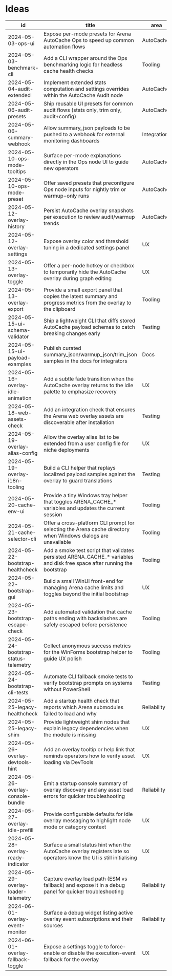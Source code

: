 # Ideas

| id | title | area | score | status |
| --- | --- | --- | --- | --- |
| 2024-05-03-ops-ui | Expose per-mode presets for Arena AutoCache Ops to speed up common automation flows | AutoCache | 0.6 | proposed |
| 2024-05-03-benchmark-cli | Add a CLI wrapper around the Ops benchmarking logic for headless cache health checks | Tooling | 0.5 | proposed |
| 2024-05-04-audit-extended | Implement extended stats computation and settings overrides within the AutoCache Audit node | AutoCache | 0.4 | done |
| 2024-05-06-audit-presets | Ship reusable UI presets for common audit flows (stats only, trim only, audit+config) | AutoCache | 0.3 | proposed |
| 2024-05-06-summary-webhook | Allow summary_json payloads to be pushed to a webhook for external monitoring dashboards | Integrations | 0.5 | proposed |
| 2024-05-10-ops-mode-tooltips | Surface per-mode explanations directly in the Ops node UI to guide new operators | AutoCache | 0.4 | proposed |
| 2024-05-10-ops-mode-preset | Offer saved presets that preconfigure Ops node inputs for nightly trim or warmup-only runs | AutoCache | 0.5 | proposed |
| 2024-05-12-overlay-history | Persist AutoCache overlay snapshots per execution to review audit/warmup trends | AutoCache | 0.4 | proposed |
| 2024-05-12-overlay-settings | Expose overlay color and threshold tuning in a dedicated settings panel | UX | 0.5 | proposed |
| 2024-05-13-overlay-toggle | Offer a per-node hotkey or checkbox to temporarily hide the AutoCache overlay during graph editing | UX | 0.3 | proposed |
| 2024-05-13-overlay-export | Provide a small export panel that copies the latest summary and progress metrics from the overlay to the clipboard | Tooling | 0.4 | proposed |
| 2024-05-15-ui-schema-validator | Ship a lightweight CLI that diffs stored AutoCache payload schemas to catch breaking changes early | Testing | 0.4 | proposed |
| 2024-05-15-ui-payload-examples | Publish curated summary_json/warmup_json/trim_json samples in the docs for integrators | Docs | 0.3 | proposed |
| 2024-05-16-overlay-idle-animation | Add a subtle fade transition when the AutoCache overlay returns to the idle palette to emphasize recovery | UX | 0.2 | proposed |
| 2024-05-18-web-assets-check | Add an integration check that ensures the Arena web overlay assets are discoverable after installation | Testing | 0.3 | proposed |
| 2024-05-19-overlay-alias-config | Allow the overlay alias list to be extended from a user config file for niche deployments | UX | 0.3 | proposed |
| 2024-05-19-overlay-i18n-tooling | Build a CLI helper that replays localized payload samples against the overlay to guard translations | Testing | 0.4 | proposed |
| 2024-05-20-cache-env-ui | Provide a tiny Windows tray helper that toggles ARENA_CACHE_* variables and updates the current session | Tooling | 0.3 | proposed |
| 2024-05-21-cache-selector-cli | Offer a cross-platform CLI prompt for selecting the Arena cache directory when Windows dialogs are unavailable | Tooling | 0.2 | proposed |
| 2024-05-22-bootstrap-healthcheck | Add a smoke test script that validates persisted ARENA_CACHE_* variables and disk free space after running the bootstrap | Tooling | 0.3 | proposed |
| 2024-05-22-bootstrap-gui | Build a small WinUI front-end for managing Arena cache limits and toggles beyond the initial bootstrap | UX | 0.4 | proposed |
| 2024-05-23-bootstrap-escape-check | Add automated validation that cache paths ending with backslashes are safely escaped before persistence | Tooling | 0.2 | proposed |
| 2024-05-24-bootstrap-status-telemetry | Collect anonymous success metrics for the WinForms bootstrap helper to guide UX polish | Tooling | 0.2 | proposed |
| 2024-05-24-bootstrap-cli-tests | Automate CLI fallback smoke tests to verify bootstrap prompts on systems without PowerShell | Testing | 0.3 | proposed |
| 2024-05-25-legacy-healthcheck | Add a startup health check that reports which Arena submodules failed to load and why | Reliability | 0.3 | proposed |
| 2024-05-25-legacy-shim | Provide lightweight shim nodes that explain legacy dependencies when the module is missing | UX | 0.2 | proposed |
| 2024-05-26-overlay-devtools-hint | Add an overlay tooltip or help link that reminds operators how to verify asset loading via DevTools | UX | 0.2 | proposed |
| 2024-05-26-overlay-console-bundle | Emit a startup console summary of overlay discovery and any asset load errors for quicker troubleshooting | Reliability | 0.3 | proposed |
| 2024-05-27-overlay-idle-prefill | Provide configurable defaults for idle overlay messaging to highlight node mode or category context | UX | 0.3 | proposed |
| 2024-05-28-overlay-ready-indicator | Surface a small status hint when the AutoCache overlay registers late so operators know the UI is still initialising | UX | 0.3 | proposed |
| 2024-05-29-overlay-loader-telemetry | Capture overlay load path (ESM vs fallback) and expose it in a debug panel for quicker troubleshooting | Reliability | 0.2 | proposed |
| 2024-06-01-overlay-event-monitor | Surface a debug widget listing active overlay event subscriptions and their sources | Reliability | 0.2 | proposed |
| 2024-06-01-overlay-fallback-toggle | Expose a settings toggle to force-enable or disable the execution-event fallback for the overlay | UX | 0.2 | proposed |
